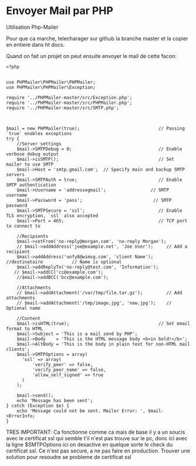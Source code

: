 # Envoyer Mail par PHP

Utilisation Php-Mailer

Pour que ca marche, telecharager sur github la branche master et la copier en entiere dans ht docs.

Quand on fait un projet on peut ensuite envoyer le mail de cette facon:


	
	<?php 

	
	use PHPMailer\PHPMailer\PHPMailer;
	use PHPMailer\PHPMailer\Exception;

	require '../PHPMailer-master/src/Exception.php';
	require '../PHPMailer-master/src/PHPMailer.php';
	require '../PHPMailer-master/src/SMTP.php';



	$mail = new PHPMailer(true);                              // Passing `true` enables exceptions
	try {
		//Server settings
		$mail->SMTPDebug = 0;                                 // Enable verbose debug output
		$mail->isSMTP();                                      // Set mailer to use SMTP
		$mail->Host = 'smtp.gmail.com';  // Specify main and backup SMTP servers
		$mail->SMTPAuth = true;                               // Enable SMTP authentication
		$mail->Username = 'addressegmail';                 // SMTP username
		$mail->Password = 'pass';                           // SMTP password
		$mail->SMTPSecure = 'ssl';                            // Enable TLS encryption, `ssl` also accepted
		$mail->Port = 465;                                    // TCP port to connect to

		//Recipients
		$mail->setFrom('no-reply@morgan.com', 'no-reply Morgan');
		// $mail->addAddress('joe@example.net', 'Joe User');     // Add a recipient
		$mail->addAddress('uofy8@wimsg.com', 'client Name');    //destinataire           // Name is optional
		$mail->addReplyTo('no-reply@test.com', 'Information');
	   // $mail->addCC('cc@example.com');
		//$mail->addBCC('bcc@example.com');

		//Attachments
		// $mail->addAttachment('/var/tmp/file.tar.gz');         // Add attachments
		// $mail->addAttachment('/tmp/image.jpg', 'new.jpg');    // Optional name

		//Content
		$mail->isHTML(true);                                  // Set email format to HTML
		$mail->Subject = 'This is a mail send by PHP';
		$mail->Body    = 'This is the HTML message body <b>in bold!</b>';
		$mail->AltBody = 'This is the body in plain text for non-HTML mail clients';
		$mail->SMTPOptions = array(
		  'ssl' => array(
			  'verify_peer' => false,
			  'verify_peer_name' => false,
			  'allow_self_signed' => true
		  )
		);

		$mail->send();
		echo 'Message has been sent';
	} catch (Exception $e) {
		echo 'Message could not be sent. Mailer Error: ', $mail->ErrorInfo;
	}


TRES IMPORTANT: 
Ca fonctionne comme ca mais de base il y a un soucis avec le certificat ssl qui semble t'il n'est pas trouve sur le pc, donc ici avec la ligne $SMTPOptions ici on desactive en quelque sorte le check du certificat ssl. Ce n'est pas secure, a ne pas faire en production. Trouver une solution pour resoudre se probleme de certificat ssl